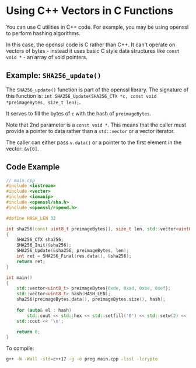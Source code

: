 Using C++ Vectors in C Functions
================================

You can use C utilities in C++ code. For example, you may be using openssl to perform hashing algorithms.

In this case, the openssl code is C rather than C++. It can't operate on vectors of bytes - instead it uses basic C style data structures like `const void *` - an array of void pointers.

Example: `SHA256_update()`
--------------------------
The `SHA256_update()` function is part of the openssl library. The signature of this function is: `int SHA256_Update(SHA256_CTX *c, const void *preimageBytes, size_t len);`.

It serves to fill the bytes of `c` with the hash of `preimageBytes`.  

Note that 2nd parameter is a `const void *`. This means that the caller must provide a pointer to data rather than a `std::vector` or a vector iterator.

The caller can either pass `v.data()` or a pointer to the first element in the vector: `&v[0]`.

Code Example
------------
```c++
// main.cpp
#include <iostream>
#include <vector>
#include <iomanip>
#include <openssl/sha.h>
#include <openssl/ripemd.h>

#define HASH_LEN 32

int sha256(const uint8_t preimageBytes[], size_t len, std::vector<uint8_t>& res)
{
	SHA256_CTX sha256;
	SHA256_Init(&sha256);
	SHA256_Update(&sha256, preimageBytes, len); 
	int ret = SHA256_Final(res.data(), &sha256);
	return ret;
}

int main()
{
	std::vector<uint8_t> preimageBytes{0xde, 0xad, 0xbe, 0xef};
	std::vector<uint8_t> hash(HASH_LEN);
	sha256(preimageBytes.data(), preimageBytes.size(), hash);
	
	for (auto& el : hash)
		std::cout << std::hex << std::setfill('0') << std::setw(2) << (int)el;
	std::cout << '\n';

	return 0;
}
```

To compile:
```bash
g++ -W -Wall -std=c++17 -g -o prog main.cpp -lssl -lcrypto
```

